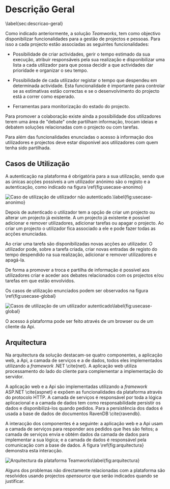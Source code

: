 Descrição Geral
=

\label{sec:descricao-geral}


Como indicado anteriormente, a solução *Teamworks*, tem como objectivo disponibilizar funcionalidades para a gestão de projectos e pessoas. Para isso a cada projecto estão associadas as seguintes funcionalidades:

+ Possibilidade de criar actividades, gerir o tempo estimado da sua execução, atribuir responsáveis pela sua realização e disponibilizar uma lista a cada utilizador para que possa decidir a que actividades dar prioridade e organizar o seu tempo. 

+ Possibilidade de cada utilizador registar o tempo que despendeu em determinada actividade. Esta funcionalidade é importante para controlar se as estimativas estão correctas e se o desenvolvimento do projecto está a correr como esperado.

+ Ferramentas para monitorização do estado do projecto.

Para promover a colaboração existe ainda a possibilidade dos utilizadores terem uma área de "debate" onde partilham informação, trocam ideias e debatem soluções relacionadas com o projecto ou com tarefas.

Para além das funcionalidades enunciadas o acesso à informação dos utilizadores e projectos deve estar disponível aos utilizadores com quem tenha sido partilhada.


Casos de Utilização
-

A autenticação na plataforma é obrigatória para a sua utilização, sendo que as únicas acções possíveis a um utilizador anónimo são o registo e a autenticação, como indicado na figura \ref{fig:usecase-anonimo}

![Caso de utilização de utilizador não autenticado.\label{fig:usecase-anonimo}](http://www.lucidchart.com/publicSegments/view/4fd71023-3b68-497b-b199-60a50a443549/image.png)

Depois de autenticado o utilizador tem a opção de criar um projecto ou alterar um projecto já existente. A um projecto já existente é possível adicionar e remover utilizadores, adicionar tarefas ou apagar o projecto. Ao criar um projecto o utilizador fica associado a ele e pode fazer todas as acções enunciadas. 

Ao criar uma tarefa são disponibilizadas novas acções ao utilizador. O utilizador pode, sobre a tarefa criada, criar novas entradas de registo do tempo despendido na sua realização, adicionar e remover utilizadores e apagá-la. 

De forma a promover a troca e partilha de informação é possível aos utilizadores criar e aceder aos debates relacionados com os projectos e/ou tarefas em que estão envolvidos.

Os casos de utilização enunciados podem ser observados na figura \ref{fig:usecase-global}

![Casos de utilização de um utilizador autenticado\label{fig:usecase-global}](http://www.lucidchart.com/publicSegments/view/4fda0b7b-a694-44fe-85d8-4de80adcb320/image.png)

O acesso á plataforma pode ser feito através de um browser ou de um cliente da Api.

Arquitectura
-

Na arquitectura da solução destacam-se quatro componentes, a aplicação web, a Api, a camada de serviços e a de dados, todos eles implementados utilizando a *framework* .NET \cite{net}.
A aplicação web utiliza processamento do lado do cliente para complementar a implementação do servidor.

A aplicação web e a Api são implementadas utilizando a *framework* ASP.NET \cite{aspnet} e expõem as funcionalidades da plataforma através do protocolo HTTP. 
A camada de serviços é responsável por toda a lógica aplicacional e a camada de dados tem como responsabilidade persistir os dados e disponibilizá-los quando pedidos. Para a persistência dos dados é usada a base de dados de documentos RavenDB \cite{ravendb}.

A interacção dos componentes é a seguinte: a aplicação web e a Api usam a camada de serviços para responder aos pedidos que lhes são feitos; a camada de serviços envia e obtém dados da camada de dados para implementar a sua lógica; e a camada de dados é responsável pela comunicação com a base de dados. A figura \ref{fig:arquitectura} demonstra esta interacção.

![Arquitectura da plataforma *Teamworks*\label{fig:arquitectura}](http://www.lucidchart.com/publicSegments/view/4fd9ee2c-c028-4828-8962-51ad0a4022d4/image.png)

Alguns dos problemas não directamente relacionadas com a plataforma são resolvidos usando projectos *opensource* que serão indicados quando se justificar.
